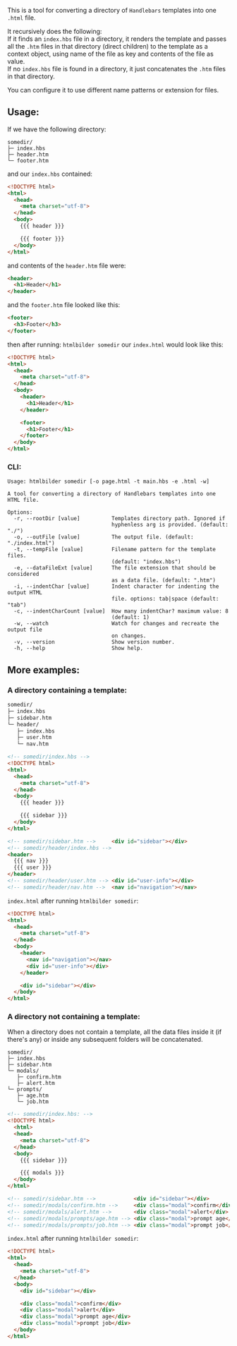 This is a tool for converting a directory of `Handlebars` templates into one `.html` file.

It recursively does the following:  
If it finds an `index.hbs` file in a directory, it renders the template and passes all the `.htm` files in that directory (direct children) to the template as a context object, using name of the file as key and contents of the file as value.  
If no `index.hbs` file is found in a directory, it just concatenates the `.htm` files in that directory.

You can configure it to use different name patterns or extension for files.

## Usage:
If we have the following directory:
```
somedir/
├─ index.hbs
├─ header.htm
└─ footer.htm
```
and our `index.hbs` contained:
```html
<!DOCTYPE html>
<html>
  <head>
    <meta charset="utf-8">
  </head>
  <body>
    {{{ header }}}

    {{{ footer }}}
  </body>
</html>
```

and contents of the `header.htm` file were:
```html
<header>
  <h1>Header</h1>
</header>
```

and the `footer.htm` file looked like this:
```html
<footer>
  <h3>Footer</h3>
</footer>
```
then after running: `htmlbilder somedir` our `index.html` would look like this:
```html
<!DOCTYPE html>
<html>
  <head>
    <meta charset="utf-8">
  </head>
  <body>
    <header>
      <h1>Header</h1>
    </header>

    <footer>
      <h1>Footer</h1>
    </footer>
  </body>
</html>
```
### CLI:
```
Usage: htmlbilder somedir [-o page.html -t main.hbs -e .html -w]

A tool for converting a directory of Handlebars templates into one HTML file.

Options:
  -r, --rootDir [value]          Templates directory path. Ignored if
                                 hyphenless arg is provided. (default: "./")
  -o, --outFile [value]          The output file. (default: "./index.html")
  -t, --tempFile [value]         Filename pattern for the template files.
                                 (default: "index.hbs")
  -e, --dataFileExt [value]      The file extension that should be considered
                                 as a data file. (default: ".htm")
  -i, --indentChar [value]       Indent character for indenting the output HTML
                                 file. options: tab|space (default: "tab")
  -c, --indentCharCount [value]  How many indentChar? maximum value: 8
                                 (default: 1)
  -w, --watch                    Watch for changes and recreate the output file
                                 on changes.
  -v, --version                  Show version number.
  -h, --help                     Show help.
```
## More examples:
### A directory containing a template:
```html
somedir/
├─ index.hbs
├─ sidebar.htm
└─ header/
   ├─ index.hbs
   ├─ user.htm
   └─ nav.htm
```
```html
<!-- somedir/index.hbs -->
<!DOCTYPE html>
<html>
  <head>
    <meta charset="utf-8">
  </head>
  <body>
    {{{ header }}}

    {{{ sidebar }}}
  </body>
</html>

<!-- somedir/sidebar.htm -->     <div id="sidebar"></div>
<!-- somedir/header/index.hbs -->
<header>
  {{{ nav }}}
  {{{ user }}}
</header>
<!-- somedir/header/user.htm --> <div id="user-info"></div>
<!-- somedir/header/nav.htm -->  <nav id="navigation"></nav>
```

`index.html` after running `htmlbilder somedir`:
```html
<!DOCTYPE html>
<html>
  <head>
    <meta charset="utf-8">
  </head>
  <body>
    <header>
      <nav id="navigation"></nav>
      <div id="user-info"></div>
    </header>

    <div id="sidebar"></div>
  </body>
</html>
```
### A directory not containing a template:
When a directory does not contain a template, all the data files inside it (if there's any) or inside any subsequent folders will be concatenated.
```
somedir/
├─ index.hbs
├─ sidebar.htm
└─ modals/
   ├─ confirm.htm
   ├─ alert.htm
└─ prompts/
   ├─ age.htm
   └─ job.htm
```
```html
<!-- somedir/index.hbs: --> 
<!DOCTYPE html>
  <html>
  <head>
    <meta charset="utf-8">
  </head>
  <body>
    {{{ sidebar }}}

    {{{ modals }}}
  </body>
</html>

<!-- somedir/sidebar.htm -->            <div id="sidebar"></div>
<!-- somedir/modals/confirm.htm -->     <div class="modal">confirm</div>
<!-- somedir/modals/alert.htm -->       <div class="modal">alert</div>
<!-- somedir/modals/prompts/age.htm --> <div class="modal">prompt age</div>
<!-- somedir/modals/prompts/job.htm --> <div class="modal">prompt job</div>
```

`index.html` after running `htmlbilder somedir`:
```html
<!DOCTYPE html>
<html>
  <head>
    <meta charset="utf-8">
  </head>
  <body>
    <div id="sidebar"></div>

    <div class="modal">confirm</div>
    <div class="modal">alert</div>
    <div class="modal">prompt age</div>
    <div class="modal">prompt job</div>
  </body>
</html>
```